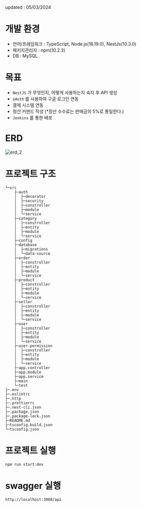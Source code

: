 updated : 05/03/2024

# 개발 환경
- 언어/프레임워크 : TypeScript, Node.js(18.19.0), NestJs(10.3.0)
- 패키지관리자 : npm(10.2.3)
- DB : MySQL

# 목표
- ```NestJS``` 가 무엇인지, 어떻게 사용하는지 숙지 후 API 생성
- ```oAuth``` 를 사용하여 구글 로그인 연동
- 결제 시스템 연동
- 정산 커맨드 작성 (*정산 수수료는 판매금의 5%로 통일한다.)
- ```Jenkins``` 를 통한 배포

# ERD
![erd_2](https://github.com/YunGyeongee/shopping-app/assets/86589216/04101bbf-da16-4405-94d4-3eaf3e87c9b2)

# 프로젝트 구조
```
└─src
    ├─auth
    │  ├─decorator
    │  ├─security
    │  ├─constroller
    │  ├─module
    │  └─service
    ├─category
    │  ├─constroller
    │  ├─entity
    │  ├─module
    │  └─service
    ├─config
    ├─database
    │  ├─migrations
    │  └─data-source
    ├─order
    │  ├─constroller
    │  ├─entity
    │  ├─module
    │  └─service
    ├─product
    │  ├─constroller
    │  ├─entity
    │  ├─module
    │  └─service
    ├─seller
    │  ├─constroller
    │  ├─entity
    │  ├─module
    │  └─service
    ├─user
    │  ├─constroller
    │  ├─entity
    │  ├─module
    │  └─service
    ├─user-permission
    │  ├─constroller
    │  ├─entity
    │  ├─module
    │  └─service
    ├─app.controller
    ├─app.module
    ├─app.service
    ├─main
    └─test
├─.env
├─.eslintrc
├─.http
├─.prettierrc
├─.nest-cli.json
├─.package.json
├─.package-lock.json
├─README.md
├─tsconfig.build.json
└─tsconfig.json
```

# 프로젝트 실행
```
npm run start:dev
```

# swagger 실행
```
http://localhost:3000/api
```
